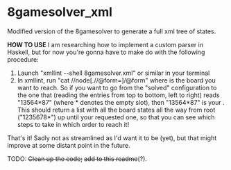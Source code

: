 # 8gamesolver_xml
Modified version of the 8gamesolver to generate a full xml tree of states.

**HOW TO USE**
I am researching how to implement a custom parser in Haskell, but for now you're gonna have to make do with the following procedure:

1. Launch "xmllint --shell 8gamesolver.xml" or similar in your terminal
2. In xmllint, run "cat //node[.//@form=<state>]/@form" where <state> is the board you want to reach. So if you want to go from the "solved" configuration to the one that (reading the entries from top to bottom, left to right) reads "13564\*87" (where \* denotes the empty slot), then "13564\*87" is your <state>. This should return a list with all the board states all the way from root ("1235678\*") up until your requested one, so that you can see which steps to take in which order to reach it!

That's it! Sadly not as streamlined as I'd want it to be (yet), but that might improve at some distant point in the future.


TODO: ~~Clean up the code;~~ ~~add to this readme~~(?).
